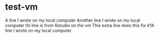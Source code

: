 # test-vm
A line I wrote on my local computer
Another line I wrote on my local computer
thi line is from Rstudio on the vm
This extra line 
does this fix it?A line I wrote on my local computer
